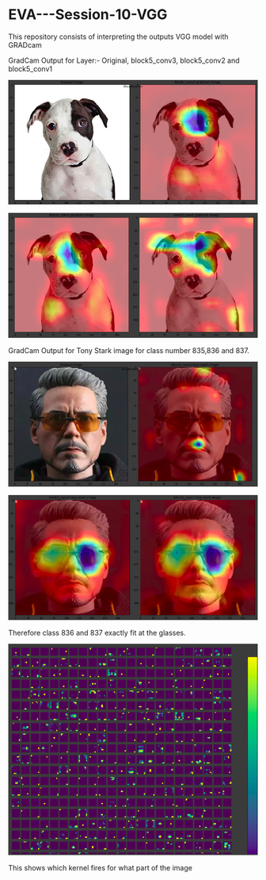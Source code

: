 # EVA---Session-10-VGG
This repository consists of interpreting the outputs VGG model with GRADcam

GradCam Output for Layer:- Original, block5_conv3, block5_conv2 and block5_conv1

![original and block5_conv3](https://raw.githubusercontent.com/KillerStrike17/EVA---Session-10-VGG/ed0577f1535a25182a1678bc14039f768ca98cb7/grad1.png)

![block5_conv1 and block5_conv1](https://raw.githubusercontent.com/KillerStrike17/EVA---Session-10-VGG/ed0577f1535a25182a1678bc14039f768ca98cb7/grad2.png)

GradCam Output for Tony Stark image for class number 835,836 and 837.

![original and 835](https://raw.githubusercontent.com/KillerStrike17/EVA---Session-10-VGG/ed0577f1535a25182a1678bc14039f768ca98cb7/tony1.png)

![836 and 837](https://raw.githubusercontent.com/KillerStrike17/EVA---Session-10-VGG/ed0577f1535a25182a1678bc14039f768ca98cb7/tony2.png)

Therefore class 836 and 837 exactly fit at the glasses. 

![kernal Activation](https://raw.githubusercontent.com/KillerStrike17/EVA---Session-10-VGG/c8a5ece797e9470129d53f0ea1bf3fafda0011dc/activation.png)

This shows which kernel fires for what part of the image
